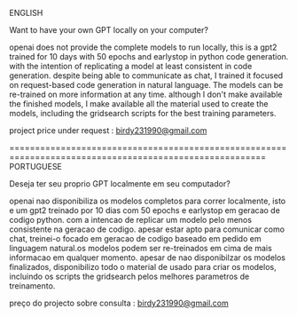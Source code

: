 ENGLISH

Want to have your own GPT locally on your computer?

openai does not provide the complete models to run locally, this is a gpt2 trained for 10 days with 50 epochs and earlystop in python code generation.
with the intention of replicating a model at least consistent in code generation. despite being able to communicate as chat, I trained it focused on request-based code generation in natural language. The models can be re-trained on more information at any time. although I don't make available the finished models, I make available all the material used to create the models, including the gridsearch scripts for the best training parameters.

project price under request : birdy231990@gmail.com

========================================================================================================
PORTUGUESE

Deseja ter seu proprio GPT localmente em seu computador?

openai nao disponibiliza os modelos completos para correr localmente, isto e um gpt2 treinado por 10 dias com 50 epochs e earlystop em geracao de codigo python. 
com a intencao de replicar um modelo pelo menos consistente na geracao de codigo. apesar estar apto para comunicar como chat, treinei-o focado em geracao de codigo baseado em pedido em linguagem natural.os modelos podem ser re-treinados em cima de mais informacao em qualquer momento. apesar de nao disponibilzar os modelos finalizados, disponibilizo todo o material de usado para criar os modelos, incluindo os scripts the gridsearch pelos melhores parametros de treinamento.

preço do projecto sobre consulta : birdy231990@gmail.com


